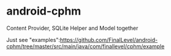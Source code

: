android-cphm
==========

Content Provider, SQLite Helper and Model together

Just see "examples":https://github.com/FinalLevel/android-cphm/tree/master/src/main/java/com/finallevel/cphm/example
